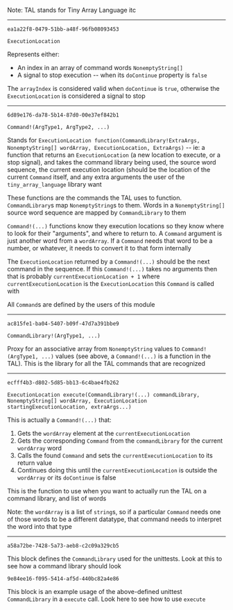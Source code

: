 
Note: TAL stands for Tiny Array Language itc

---

`ea1a22f8-0479-51bb-a48f-96fb08093453`

`ExecutionLocation`

Represents either:

* An index in an array of command words `NonemptyString[]`
* A signal to stop execution -- when its `doContinue` property is `false`

The `arrayIndex` is considered valid when `doContinue` is `true`, otherwise the `ExecutionLocation` is considered a signal to stop

---

`6d89e176-da78-5b14-87d0-00e37ef842b1`

`Command!(ArgType1, ArgType2, ...)`

Stands for `ExecutionLocation function(CommandLibrary!ExtraArgs, NonemptyString[] wordArray, ExecutionLocation, ExtraArgs)` -- ie: a function that returns an `ExecutionLocation` (a new location to execute, or a stop signal), and takes the command library being used, the source word sequence, the current execution location (should be the location of the current `Command` itself, and any extra arguments the user of the `tiny_array_language` library want

These functions are the commands the TAL uses to function. `CommandLibrary`s map `NonemptyString`s to them. Words in a `NonemptyString[]` source word sequence are mapped by `CommandLibrary` to them

`Command!(...)` functions know they execution locations so they know where to look for their "arguments", and where to return to. A `Command` argument is just another word from a `wordArray`. If a `Command` needs that word to be a number, or whatever, it needs to convert it to that form internally

The `ExecutionLocation` returned by a `Command!(...)` should be the next command in the sequence. If this `Command!(...)` takes no arguments then that is probably `currentExecutionLocation + 1` where `currentExecutionLocation` is the `ExecutionLocation` this `Command` is called with

All `Command`s are defined by the users of this module

---

`ac815fe1-ba04-5407-b09f-47d7a391bbe9`

`CommandLibrary!(ArgType1, ...)`

Proxy for an associative array from `NonemptyString` values to `Command!(ArgType1, ...)` values (see above, a `Command!(...)` is a function in the TAL). This is the library for all the TAL commands that are recognized

---

`ecfff4b3-d802-5d85-bb13-6c4bae4fb262`

`ExecutionLocation execute(CommandLibrary!(...) commandLibrary, NonemptyString[] wordArray, ExecutionLocation startingExecutionLocation, extraArgs...)`

This is actually a `Command!(...)` that:

1. Gets the `wordArray` element at the `currentExecutionLocation`
2. Gets the corresponding `Command` from the `commandLibrary` for the current `wordArray` word
3. Calls the found `Command` and sets the `currentExecutionLocation` to its return value
4. Continues doing this until the `currentExecutionLocation` is outside the `wordArray` or its `doContinue` is false

This is the function to use when you want to actually run the TAL on a command library, and list of words

Note: the `wordArray` is a list of `string`s, so if a particular `Command` needs one of those words to be a different datatype, that command needs to interpret the word into that type

---

`a58a72be-7428-5a73-aeb8-c2c09a329cb5`

This block defines the `CommandLibrary` used for the unittests. Look at this to see how a command library should look

`9e84ee16-f095-5414-af5d-440bc82a4e86`

This block is an example usage of the above-defined unittest `CommandLibrary` in a `execute` call. Look here to see how to use `execute`





